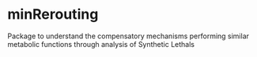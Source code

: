 # minRerouting
Package to understand the compensatory mechanisms performing similar metabolic functions through analysis of Synthetic Lethals
